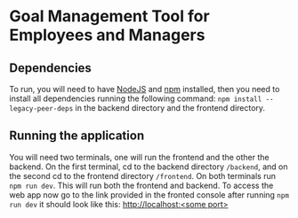 # Goal Management Tool for Employees and Managers

## Dependencies
To run, you will need to have [NodeJS](https://nodejs.org/en/download/) and [npm](https://docs.npmjs.com/downloading-and-installing-node-js-and-npm) installed, then you need to install all dependencies running the following command: `npm install --legacy-peer-deps` in the backend directory and the frontend directory.

## Running the application
You will need two terminals, one will run the frontend and the other the backend. On the first terminal, cd to the backend directory `/backend`, and on the second cd to the frontend directory `/frontend`. On both terminals run `npm run dev`. This will run both the frontend and backend. To access the web app now go to the link provided in the fronted console after running `npm run dev` it should look like this: [http://localhost:\<some port\>](http://localhost:5001)
